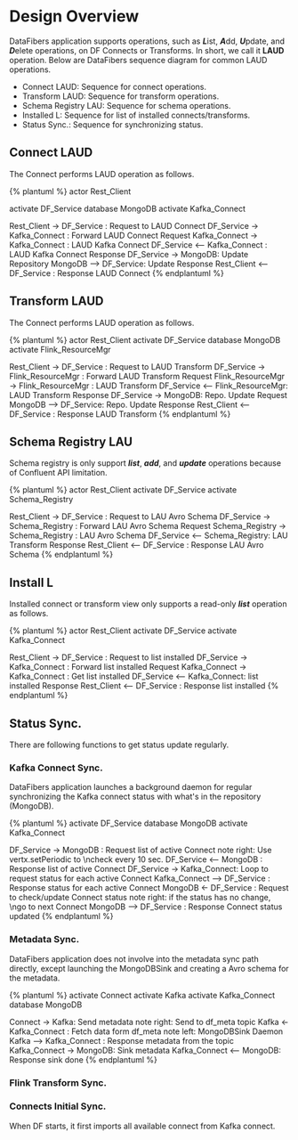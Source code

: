 # Design Overview
DataFibers application supports operations, such as ***L***ist, ***A***dd, ***U***pdate, and ***D***elete operations, on DF Connects or Transforms. In short, we call it **LAUD** operation. Below are DataFibers sequence diagram for common LAUD operations.

* Connect LAUD: Sequence for connect operations.
* Transform LAUD: Sequence for transform operations.
* Schema Registry LAU: Sequence for schema operations. 
* Installed L: Sequence for list of installed connects/transforms.
* Status Sync.: Sequence for synchronizing status.

## Connect LAUD
The Connect performs LAUD operation as follows.

{% plantuml %}
actor Rest_Client

activate DF_Service
database MongoDB
activate Kafka_Connect

Rest_Client -> DF_Service : Request to LAUD Connect
DF_Service -> Kafka_Connect : Forward LAUD Connect Request
Kafka_Connect -> Kafka_Connect : LAUD Kafka Connect
DF_Service <-- Kafka_Connect : LAUD Kafka Connect Response
DF_Service  -> MongoDB: Update Repository
MongoDB --> DF_Service: Update Response
Rest_Client <-- DF_Service : Response LAUD Connect
{% endplantuml %}

## Transform LAUD
The Connect performs LAUD operation as follows.

{% plantuml %}
actor Rest_Client
activate DF_Service
database MongoDB
activate Flink_ResourceMgr

Rest_Client -> DF_Service : Request to LAUD Transform
DF_Service -> Flink_ResourceMgr : Forward LAUD Transform Request
Flink_ResourceMgr -> Flink_ResourceMgr : LAUD Transform
DF_Service <-- Flink_ResourceMgr: LAUD Transform Response
DF_Service  -> MongoDB: Repo. Update Request
MongoDB --> DF_Service: Repo. Update Response
Rest_Client <-- DF_Service : Response LAUD Transform
{% endplantuml %}

## Schema Registry LAU
Schema registry is only support ***list***, ***add***, and ***update*** operations because of Confluent API limitation.

{% plantuml %}
actor Rest_Client
activate DF_Service
activate Schema_Registry

Rest_Client -> DF_Service : Request to LAU Avro Schema 
DF_Service -> Schema_Registry : Forward LAU Avro Schema Request
Schema_Registry -> Schema_Registry : LAU Avro Schema
DF_Service <-- Schema_Registry: LAU Transform Response
Rest_Client <-- DF_Service : Response LAU Avro Schema
{% endplantuml %}

## Install L
Installed connect or transform view only supports a read-only ***list*** operation as follows.

{% plantuml %}
actor Rest_Client
activate DF_Service
activate Kafka_Connect

Rest_Client -> DF_Service : Request to list installed 
DF_Service -> Kafka_Connect : Forward list installed  Request
Kafka_Connect -> Kafka_Connect : Get list installed 
DF_Service <-- Kafka_Connect: list installed Response
Rest_Client <-- DF_Service : Response list installed 
{% endplantuml %}

## Status Sync.
There are following functions to get status update regularly.

### Kafka Connect Sync.
DataFibers application launches a background daemon for regular synchronizing the Kafka connect status with what's in the repository (MongoDB).

{% plantuml %}
activate DF_Service
database MongoDB
activate Kafka_Connect

DF_Service -> MongoDB : Request list of active Connect
note right: Use vertx.setPeriodic to \ncheck every 10 sec.
DF_Service <-- MongoDB : Response list of active Connect
DF_Service -> Kafka_Connect: Loop to request status for each active Connect
Kafka_Connect --> DF_Service : Response status for each active Connect
MongoDB <- DF_Service : Request to check/update Connect status
note right: if the status has no change, \ngo to next Connect
MongoDB --> DF_Service : Response Connect status updated
{% endplantuml %}

### Metadata Sync.
DataFibers application does not involve into the metadata sync path directly, except launching the MongoDBSink and creating a Avro schema for the metadata.

{% plantuml %}
activate Connect
activate Kafka
activate Kafka_Connect
database MongoDB

Connect -> Kafka: Send metadata
note right: Send to df_meta topic
Kafka <- Kafka_Connect : Fetch data form df_meta
note left: MongoDBSink Daemon
Kafka --> Kafka_Connect : Response metadata from the topic
Kafka_Connect -> MongoDB: Sink metadata
Kafka_Connect <-- MongoDB: Response sink done
{% endplantuml %}


### Flink Transform Sync.

### Connects Initial Sync.
When DF starts, it first imports all available connect from Kafka connect.

